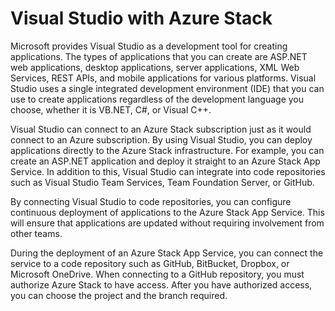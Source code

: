 # Visual Studio with Azure Stack

Microsoft provides Visual Studio as a development tool for creating applications. The types of applications that you can create are ASP.NET web applications, desktop applications, server applications, XML Web Services, REST APIs, and mobile applications for various platforms. Visual Studio uses a single integrated development environment (IDE) that you can use to create applications regardless of the development language you choose, whether it is VB.NET, C#, or Visual C++.

Visual Studio can connect to an Azure Stack subscription just as it would connect to an Azure subscription. By using Visual Studio, you can deploy applications directly to the Azure Stack infrastructure. For example, you can create an ASP.NET application and deploy it straight to an Azure Stack App Service. In addition to this, Visual Studio can integrate into code repositories such as Visual Studio Team Services, Team Foundation Server, or GitHub.

By connecting Visual Studio to code repositories, you can configure continuous deployment of applications to the Azure Stack App Service. This will ensure that applications are updated without requiring involvement from other teams.

During the deployment of an Azure Stack App Service, you can connect the service to a code repository such as GitHub, BitBucket, Dropbox, or Microsoft OneDrive. When connecting to a GitHub repository, you must authorize Azure Stack to have access. After you have authorized access, you can choose the project and the branch required.